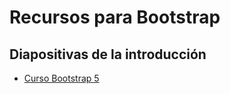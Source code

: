 # Recursos para Bootstrap

## Diapositivas de la introducción

* [Curso Bootstrap 5](https://ivluengo.github.io/curso-bootstrap-5/)
